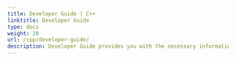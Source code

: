 ```yaml
---
title: Developer Guide | C++
linktitle: Developer Guide
type: docs
weight: 20
url: /cpp/developer-guide/
description: Developer Guide provides you with the necessary information you will need when working with PDLs supported by Aspose.Page API solution for C++
---
```



